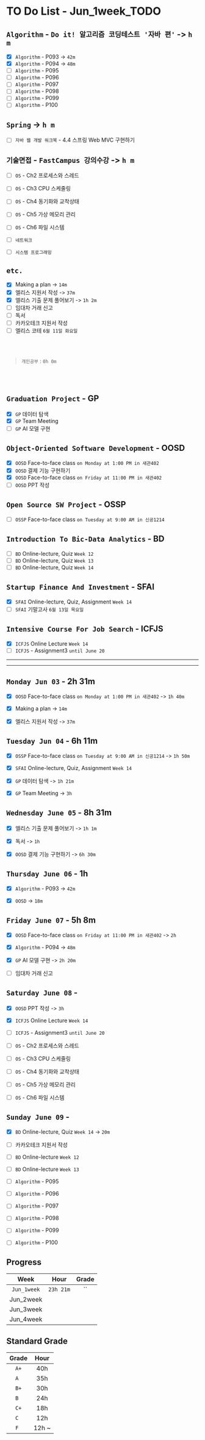 # TO Do List - Jun_1week_TODO

## `Algorithm` - `Do it! 알고리즘 코딩테스트 '자바 편'` -> `h m`
- [x] `Algorithm` - P093 -> `42m`
- [x] `Algorithm` - P094 -> `48m`
- [ ] `Algorithm` - P095
- [ ] `Algorithm` - P096
- [ ] `Algorithm` - P097
- [ ] `Algorithm` - P098
- [ ] `Algorithm` - P099
- [ ] `Algorithm` - P100

## `Spring` -> `h m`
- [ ] `자바 웹 개발 워크북` - 4.4 스프링 Web MVC 구현하기

## `기술면접` - `FastCampus 강의수강` ->  `h m`
- [ ] `OS` - Ch2 프로세스와 스레드
- [ ] `OS` - Ch3 CPU 스케줄링
- [ ] `OS` - Ch4 동기화와 교착상태
- [ ] `OS` - Ch5 가상 메모리 관리
- [ ] `OS` - Ch6 파일 시스템

- [ ] `네트워크`
- [ ] `시스템 프로그래밍`

## `etc.`
- [x] Making a plan -> `14m`
- [x] 엘리스 지원서 작성 -> `37m`
- [x] 엘리스 기출 문제 풀어보기 -> `1h 2m`
- [ ] 임대차 거래 신고
- [ ] 독서
- [ ] 카카오테크 지원서 작성
- [ ] 엘리스 코테 `6월 11일 화요일`

<br><br>

> `개인공부` : `0h 0m`

<br><br>

<!-- ## `Java`
## `DeepLearning`
## `OPIc`
## `Stock`
## `React` -->


## `Graduation Project` - GP
<!-- - [x] `GP` 대면수업 `화요일`
- [x] `GP` 대면수업 `목요일` -->
- [x] `GP` 데이터 탐색
- [x] `GP` Team Meeting 
- [ ] `GP` AI 모델 구현

## `Object-Oriented Software Development` - OOSD
- [x] `OOSD` Face-to-face class `on Monday at 1:00 PM in 새관402`
- [x] `OOSD` 결제 기능 구현하기
- [x] `OOSD` Face-to-face class `on Friday at 11:00 PM in 새관402`
- [ ] `OOSD` PPT 작성

## `Open Source SW Project` - OSSP
- [ ] `OSSP` Face-to-face class `on Tuesday at 9:00 AM in 신공1214`
<!-- - [ ] `OSSP` Face-to-face class `on Thursday at 9:00 AM in 신공1214` -->

## `Introduction To Bic-Data Analytics` - BD
- [ ] `BD` Online-lecture, Quiz  `Week 12`
- [ ] `BD` Online-lecture, Quiz  `Week 13`
- [ ] `BD` Online-lecture, Quiz  `Week 14`

## `Startup Finance And Investment` - SFAI
- [x] `SFAI` Online-lecture, Quiz, Assignment `Week 14`
- [ ] `SFAI` 기말고사 `6월 13일 목요일`

## `Intensive Course For Job Search` - ICFJS
- [x] `ICFJS` Online Lecture `Week 14`
- [ ] `ICFJS` - Assignment3 `until June 20`

---
---


## `Monday Jun 03` - 2h 31m
- [x] `OOSD` Face-to-face class `on Monday at 1:00 PM in 새관402` -> `1h 40m`
- [x] Making a plan -> `14m`
- [x] 엘리스 지원서 작성 -> `37m`


## `Tuesday Jun 04` - 6h 11m
- [x] `OSSP` Face-to-face class `on Tuesday at 9:00 AM in 신공1214` -> `1h 50m`
- [x] `SFAI` Online-lecture, Quiz, Assignment `Week 14`
- [x] `GP` 데이터 탐색 -> `1h 21m`
- [x] `GP` Team Meeting -> `3h`


## `Wednesday June 05` - 8h 31m
- [x] 엘리스 기출 문제 풀어보기 -> `1h 1m`
- [x] 독서 -> `1h`
- [x] `OOSD` 결제 기능 구현하기 -> `6h 30m`


## `Thursday June 06` - 1h
- [x] `Algorithm` - P093 -> `42m`
- [x] `OOSD` -> `18m`


## `Friday June 07` - 5h 8m
- [x] `OOSD` Face-to-face class `on Friday at 11:00 PM in 새관402` -> `2h`
- [x] `Algorithm` - P094 -> `48m`
- [x] `GP` AI 모델 구현 -> `2h 20m`
- [ ] 임대차 거래 신고


## `Saturday June 08` - 
- [x] `OOSD` PPT 작성 -> `3h`
- [x] `ICFJS` Online Lecture `Week 14`
- [ ] `ICFJS` - Assignment3 `until June 20`
- [ ] `OS` - Ch2 프로세스와 스레드
- [ ] `OS` - Ch3 CPU 스케줄링
- [ ] `OS` - Ch4 동기화와 교착상태
- [ ] `OS` - Ch5 가상 메모리 관리
- [ ] `OS` - Ch6 파일 시스템


## `Sunday June 09` - 
- [x] `BD` Online-lecture, Quiz  `Week 14` -> `20m`
- [ ] 카카오테크 지원서 작성
- [ ] `BD` Online-lecture  `Week 12`
- [ ] `BD` Online-lecture  `Week 13`
- [ ] `Algorithm` - P095
- [ ] `Algorithm` - P096
- [ ] `Algorithm` - P097
- [ ] `Algorithm` - P098
- [ ] `Algorithm` - P099
- [ ] `Algorithm` - P100



## Progress
| Week | Hour | Grade |
|:---:|:---:|:---:|
|`Jun_1week`|`23h 21m`|``|
|Jun_2week|||
|Jun_3week|||
|Jun_4week|||


## Standard Grade
| Grade | Hour |
|:---:|:---:|
|`A+`|40h|
|`A `|35h|
|`B+`|30h|
|`B `|24h|
|`C+`|18h|
|`C `|12h|
|`F `|12h ~|
